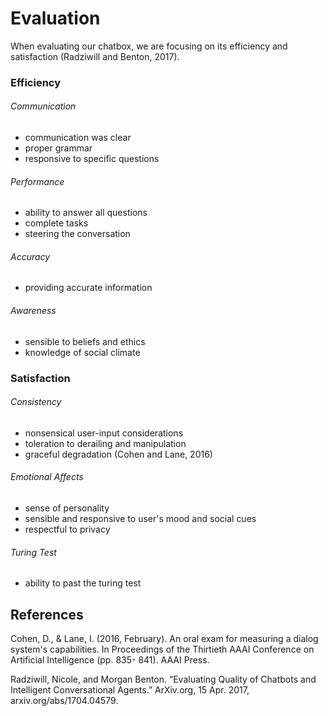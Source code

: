 # Evaluation

When evaluating our chatbox, we are focusing on its efficiency and satisfaction (Radziwill and Benton, 2017).

### Efficiency
###### Communication
- communication was clear
- proper grammar 
- responsive to specific questions 
###### Performance
- ability to answer all questions
- complete tasks
- steering the conversation
###### Accuracy
- providing accurate information
###### Awareness
- sensible to beliefs and ethics
- knowledge of social climate

### Satisfaction
###### Consistency
- nonsensical user-input considerations
- toleration to derailing and manipulation
- graceful degradation (Cohen and Lane, 2016)
###### Emotional Affects
- sense of personality
- sensible and responsive to user's mood and social cues
- respectful to privacy
###### Turing Test
- ability to past the turing test

## References

Cohen, D., & Lane, I. (2016, February). An oral exam for measuring a dialog system's capabilities. In Proceedings of the Thirtieth AAAI Conference on Artificial Intelligence (pp. 835- 841). AAAI Press.

Radziwill, Nicole, and Morgan Benton. “Evaluating Quality of Chatbots and Intelligent Conversational Agents.” ArXiv.org, 15 Apr. 2017, arxiv.org/abs/1704.04579.

